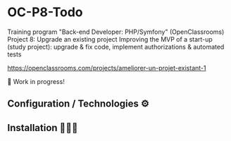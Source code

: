 # OC-P8-Todo

Training program "Back-end Developer: PHP/Symfony" (OpenClassrooms)  
Project 8: Upgrade an existing project 
Improving the MVP of a start-up (study project): upgrade &amp; fix code, implement authorizations &amp; automated tests

<https://openclassrooms.com/projects/ameliorer-un-projet-existant-1>

🚧 Work in progress!

## Configuration / Technologies ⚙️

## Installation 🧑🏻‍🔧
